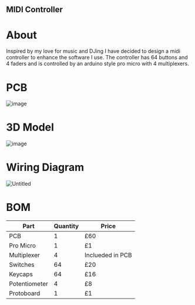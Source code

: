 ## MIDI Controller
# About
Inspired by my love for music and DJing I have decided to design a midi controller to enhance the software I use.  The controller has 64 buttons and 4 faders and is controlled by an arduino style pro micro with 4 multiplexers.

# PCB

![image](https://github.com/user-attachments/assets/dba80e24-0fda-441e-97b8-4ce358bd4a2f)

# 3D Model

![image](https://github.com/user-attachments/assets/276c3f2c-f572-41b0-b0a8-933de3740dbf)

# Wiring Diagram

![Untitled](https://github.com/user-attachments/assets/42288dad-320a-47ef-9ec0-357e2a3b83e4)

# BOM

| Part    | Quantity | Price |
| -------- | ------- | ------- |
| PCB | 1 | £60 |
| Pro Micro | 1 | £1 |
| Multiplexer | 4 | Inclueded in PCB |
| Switches | 64 | £20 |
| Keycaps | 64 | £16 |
| Potentiometer | 4 | £8 |
| Protoboard | 1 | £1 |
